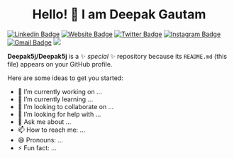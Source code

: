<h1 align="center"> Hello! 👋 I am Deepak Gautam </h1>

[![Linkedin Badge](https://img.shields.io/badge/-GautamXDeepak-blue?style=plastic&logo=Linkedin&logoColor=white&link=https://www.linkedin.com/in/gautamxdeepak/)](https://www.linkedin.com/in/gautamxdeepak/)
[![Website Badge](https://img.shields.io/badge/-Deepak5j.Bitbucket.io-47CCCC/?style=plastic&logo=Google-Chrome&logoColor=white&link=https://deepak5j.bitbucket.io/)](https://deepak5j.bitbucket.io/)
[![Twitter Badge](https://img.shields.io/badge/-@DeepakGautamX-1ca0f1?style=plastic&labelColor=1ca0f1&logo=twitter&logoColor=white&link=https://twitter.com/GautamxDeepak)](https://twitter.com/GautamxDeepak)
[![Instagram Badge](https://img.shields.io/badge/-@DeepakGautamX-purple?style=platic&logo=instagram&logoColor=white&link=https://instagram.com/deepakgautamx)](https://instagram.com/deepakgautamx)
[![Gmail Badge](https://img.shields.io/badge/-gautamxdeepak@gmail.com-c14438?style=plastic&logo=Gmail&logoColor=white&link=mailto:gautamxdeepak@gmail.com)](mailto:gautamxdeepak@gmail.com)
![](https://komarev.com/ghpvc/?username=piyush97&style=flat-square&color=blueviolet)

**Deepak5j/Deepak5j** is a ✨ _special_ ✨ repository because its `README.md` (this file) appears on your GitHub profile.

Here are some ideas to get you started:

- 🔭 I’m currently working on ...
- 🌱 I’m currently learning ...
- 👯 I’m looking to collaborate on ...
- 🤔 I’m looking for help with ...
- 💬 Ask me about ...
- 📫 How to reach me: ...
- 😄 Pronouns: ...
- ⚡ Fun fact: ...

